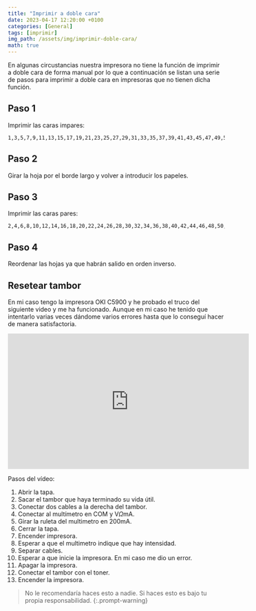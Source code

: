 ```yaml
---
title: "Imprimir a doble cara"
date: 2023-04-17 12:20:00 +0100
categories: [General]
tags: [imprimir]
img_path: /assets/img/imprimir-doble-cara/
math: true
---
```


En algunas circustancias nuestra impresora no tiene la función de imprimir a doble cara de forma manual por lo que a continuación se listan una serie de pasos para imprimir a doble cara en impresoras que no tienen dicha función.

## Paso 1

Imprimir las caras impares:

```plaintext
1,3,5,7,9,11,13,15,17,19,21,23,25,27,29,31,33,35,37,39,41,43,45,47,49,51,53,55,57,59,61,63,65,67,69,71,73,75,77,79,81,83,85,87,89,91,93,95,97,99
```

## Paso 2

Girar la hoja por el borde largo y volver a introducir los papeles.

## Paso 3

Imprimir las caras pares:

```plaintext
2,4,6,8,10,12,14,16,18,20,22,24,26,28,30,32,34,36,38,40,42,44,46,48,50,52,54,56,58,60,62,64,66,68,70,72,74,76,78,80,82,84,86,88,90,92,94,96,98,100
```

## Paso 4

Reordenar las hojas ya que habrán salido en orden inverso.

## Resetear tambor

En mi caso tengo la impresora OKI C5900 y he probado el truco del siguiente video y me ha funcionado. Aunque en mi caso he tenido que intentarlo varias veces dándome varios errores hasta que lo conseguí hacer de manera satisfactoria.

<iframe width="560" height="315" src="https://www.youtube.com/embed/27gfCzkqUdo?si=N99c5W2taz5a6OTT" title="YouTube video player" frameborder="0" allow="accelerometer; autoplay; clipboard-write; encrypted-media; gyroscope; picture-in-picture; web-share" referrerpolicy="strict-origin-when-cross-origin" allowfullscreen></iframe>

Pasos del vídeo:

1. Abrir la tapa.
1. Sacar el tambor que haya terminado su vida útil.
1. Conectar dos cables a la derecha del tambor.
1. Conectar al multímetro en COM y V$\Omega$mA.
1. Girar la ruleta del multimetro en 200mA.
1. Cerrar la tapa.
1. Encender impresora.
1. Esperar a que el multimetro indique que hay intensidad.
1. Separar cables.
1. Esperar a que inicie la impresora. En mi caso me dio un error.
1. Apagar la impresora.
1. Conectar el tambor con el toner.
1. Encender la impresora.

> No le recomendaría haces esto a nadie. Si haces esto es bajo tu propia responsabilidad.
{:.prompt-warning}
